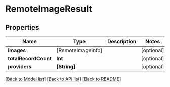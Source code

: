 # RemoteImageResult

## Properties
Name | Type | Description | Notes
------------ | ------------- | ------------- | -------------
**images** | [RemoteImageInfo] |  | [optional] 
**totalRecordCount** | **Int** |  | [optional] 
**providers** | **[String]** |  | [optional] 

[[Back to Model list]](../README.md#documentation-for-models) [[Back to API list]](../README.md#documentation-for-api-endpoints) [[Back to README]](../README.md)


